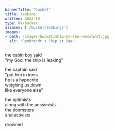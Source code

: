```yaml
---
bannerTitle: "bucket" 
title: leaking
written: 2022-10
type: hk/bucket
aliases: ['/bucket/leaking/']
images:
- path: /images/bucket/ship-at-sea-rembrandt.jpg
  alt: "Rembrandt's Ship at Sea"
---
```


the cabin boy said  
"my God, the ship is leaking"  

the captain said  
"put him in irons  
he is a hypocrite  
weighing us down  
like everyone else"  

the optimists  
along with the pessimists  
the doomsters  
and activists  

drowned  

